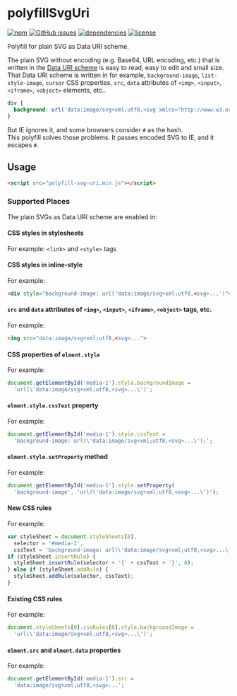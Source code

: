 # polyfillSvgUri

[![npm](https://img.shields.io/npm/v/polyfill-svg-uri.svg)](https://www.npmjs.com/package/polyfill-svg-uri) [![GitHub issues](https://img.shields.io/github/issues/anseki/polyfill-svg-uri.svg)](https://github.com/anseki/polyfill-svg-uri/issues) [![dependencies](https://img.shields.io/badge/dependencies-No%20dependency-brightgreen.svg)](package.json) [![license](https://img.shields.io/badge/license-MIT-blue.svg)](LICENSE-MIT)

Polyfill for plain SVG as Data URI scheme.

The plain SVG without encoding (e.g. Base64, URL encoding, etc.) that is written in the [Data URI scheme](http://tools.ietf.org/html/rfc2397) is easy to read, easy to edit and small size.  
That Data URI scheme is written in for example, `background-image`, `list-style-image`, `cursor` CSS properties, `src`, `data` attributes of `<img>`, `<input>`, `<iframe>`, `<object>` elements, etc..

```css
div {
  background: url('data:image/svg+xml;utf8,<svg xmlns="http://www.w3.org/2000/svg" width="96" height="96"><path d="M10,10L32,90L90,32z" fill="lightgreen"/></svg>') center no-repeat;
}
```

But IE ignores it, and some browsers consider `#` as the hash.  
This polyfill solves those problems. It passes encoded SVG to IE, and it escapes `#`.

## Usage

```html
<script src="polyfill-svg-uri.min.js"></script>
```

### Supported Places

The plain SVGs as Data URI scheme are enabled in:

#### CSS styles in stylesheets

For example: `<link>` and `<style>` tags

#### CSS styles in inline-style

For example:

```html
<div style="background-image: url('data:image/svg+xml;utf8,<svg>...')">
```

#### `src` and `data` attributes of `<img>`, `<input>`, `<iframe>`, `<object>` tags, etc.

For example:

```html
<img src="data:image/svg+xml;utf8,<svg>...">
```

#### CSS properties of `elment.style`

For example:

```js
document.getElementById('media-1').style.backgroundImage =
  'url(\'data:image/svg+xml;utf8,<svg>...\')';
```

#### `elment.style.cssText` property

For example:

```js
document.getElementById('media-1').style.cssText =
  'background-image: url(\'data:image/svg+xml;utf8,<svg>...\');';
```

#### `elment.style.setProperty` method

For example:

```js
document.getElementById('media-1').style.setProperty(
  'background-image', 'url(\'data:image/svg+xml;utf8,<svg>...\')');
```

#### New CSS rules

For example:

```js
var styleSheet = document.styleSheets[0],
  selector = '#media-1',
  cssText = 'background-image: url(\'data:image/svg+xml;utf8,<svg>...\');';
if (styleSheet.insertRule) {
  styleSheet.insertRule(selector + '{' + cssText + '}', 0);
} else if (styleSheet.addRule) {
  styleSheet.addRule(selector, cssText);
}
```

#### Existing CSS rules

For example:

```js
document.styleSheets[0].cssRules[0].style.backgroundImage =
  'url(\'data:image/svg+xml;utf8,<svg>...\')';
```

#### `elment.src` and `elment.data` properties

For example:

```js
document.getElementById('media-1').src =
  'data:image/svg+xml;utf8,<svg>...';
```
